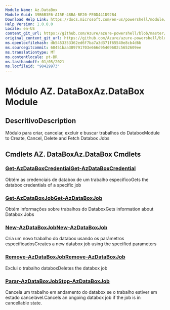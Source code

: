 ```yaml
---
Module Name: Az.DataBox
Module Guid: 39B6B3E6-A15E-48BA-BE20-FE0D441D92B4
Download Help Link: https://docs.microsoft.com/en-us/powershell/module/az.databox
Help Version: 1.0.0.0
Locale: en-US
content_git_url: https://github.com/Azure/azure-powershell/blob/master/src/DataBox/DataBox/help/Az.DataBox.md
original_content_git_url: https://github.com/Azure/azure-powershell/blob/master/src/DataBox/DataBox/help/Az.DataBox.md
ms.openlocfilehash: db5453353362ed6f7ba7a3d371f65540e8cb4d6b
ms.sourcegitcommit: 68451baa389791703e666d95469602c5652609ee
ms.translationtype: MT
ms.contentlocale: pt-BR
ms.lasthandoff: 01/05/2021
ms.locfileid: "98429973"
---
```

# <span data-ttu-id="efdf1-101">Módulo AZ. DataBox</span><span class="sxs-lookup"><span data-stu-id="efdf1-101">Az.DataBox Module</span></span>
## <span data-ttu-id="efdf1-102">Descritivo</span><span class="sxs-lookup"><span data-stu-id="efdf1-102">Description</span></span>
<span data-ttu-id="efdf1-103">Módulo para criar, cancelar, excluir e buscar trabalhos do Databox</span><span class="sxs-lookup"><span data-stu-id="efdf1-103">Module to Create, Cancel, Delete and Fetch Databox Jobs</span></span>

## <span data-ttu-id="efdf1-104">Cmdlets AZ. DataBox</span><span class="sxs-lookup"><span data-stu-id="efdf1-104">Az.DataBox Cmdlets</span></span>
### [<span data-ttu-id="efdf1-105">Get-AzDataBoxCredential</span><span class="sxs-lookup"><span data-stu-id="efdf1-105">Get-AzDataBoxCredential</span></span>](Get-AzDataBoxCredential.md)
<span data-ttu-id="efdf1-106">Obtém as credenciais de databox de um trabalho específico</span><span class="sxs-lookup"><span data-stu-id="efdf1-106">Gets the databox credentials of a specific job</span></span>

### [<span data-ttu-id="efdf1-107">Get-AzDataBoxJob</span><span class="sxs-lookup"><span data-stu-id="efdf1-107">Get-AzDataBoxJob</span></span>](Get-AzDataBoxJob.md)
<span data-ttu-id="efdf1-108">Obtém informações sobre trabalhos do Databox</span><span class="sxs-lookup"><span data-stu-id="efdf1-108">Gets information about Databox Jobs</span></span>

### [<span data-ttu-id="efdf1-109">New-AzDataBoxJob</span><span class="sxs-lookup"><span data-stu-id="efdf1-109">New-AzDataBoxJob</span></span>](New-AzDataBoxJob.md)
<span data-ttu-id="efdf1-110">Cria um novo trabalho do databox usando os parâmetros especificados</span><span class="sxs-lookup"><span data-stu-id="efdf1-110">Creates a new databox job using the specified parameters</span></span>

### [<span data-ttu-id="efdf1-111">Remove-AzDataBoxJob</span><span class="sxs-lookup"><span data-stu-id="efdf1-111">Remove-AzDataBoxJob</span></span>](Remove-AzDataBoxJob.md)
<span data-ttu-id="efdf1-112">Exclui o trabalho databox</span><span class="sxs-lookup"><span data-stu-id="efdf1-112">Deletes the databox job</span></span>

### [<span data-ttu-id="efdf1-113">Parar-AzDataBoxJob</span><span class="sxs-lookup"><span data-stu-id="efdf1-113">Stop-AzDataBoxJob</span></span>](Stop-AzDataBoxJob.md)
<span data-ttu-id="efdf1-114">Cancela um trabalho em andamento do databox se o trabalho estiver em estado cancelável.</span><span class="sxs-lookup"><span data-stu-id="efdf1-114">Cancels an ongoing databox job if the job is in cancellable state.</span></span>

